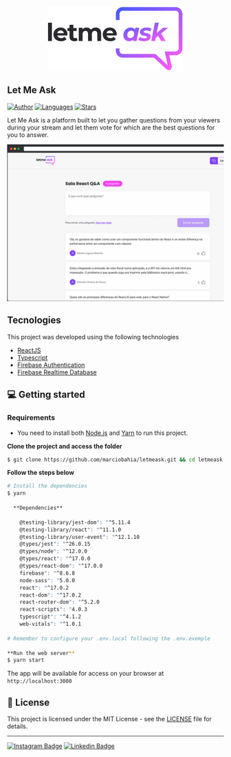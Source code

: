 <div align="center">
  <img src="https://github.com/marciobahia/Letmeask/blob/master/src/assets/images/logo.svg">
</div>

## Let Me Ask

[![Author](https://img.shields.io/badge/author-marciobahia-835AFD?style=flat-square)](https://github.com/marciobahia)
[![Languages](https://img.shields.io/github/languages/count/josepholiveira/letmeask?color=%23835AFD&style=flat-square)](#)
[![Stars](https://img.shields.io/github/stars/marciobahia/letmeask?color=835AFD&style=flat-square)](https://github.com/marciobahia/letmeask/stargazers)


Let Me Ask is a platform built to let you gather questions from your viewers during your stream and let them vote for which are the best questions for you to answer.
</h4>


![Let Me Ask preview](https://github.com/marciobahia/Letmeask/blob/master/src/assets/images/app-preview.png)
<h4 align="center">
  
 

## Tecnologies

This project was developed using the following technologies


- [ReactJS](https://reactjs.org/)
- [Typescript](https://www.typescriptlang.org/)
- [Firebase Authentication](https://firebase.google.com/products/auth)
- [Firebase Realtime Database](https://firebase.google.com/products/realtime-database)

## 💻 Getting started

### Requirements

- You need to install both [Node.js](https://nodejs.org/en/download/) and [Yarn](https://yarnpkg.com/) to run this project.

**Clone the project and access the folder**

```bash
$ git clone https://github.com/marciobahia/letmeask.git && cd letmeask
```

**Follow the steps below**

```bash
# Install the dependencies
$ yarn
  
  **Dependencies**
  
    @testing-library/jest-dom": "^5.11.4
    @testing-library/react": "^11.1.0
    @testing-library/user-event": "^12.1.10
    @types/jest": "^26.0.15
    @types/node": "^12.0.0
    @types/react": "^17.0.0
    @types/react-dom": "^17.0.0
    firebase": "^8.6.8
    node-sass": "5.0.0
    react": "^17.0.2
    react-dom": "^17.0.2
    react-router-dom": "^5.2.0
    react-scripts": "4.0.3
    typescript": "^4.1.2
    web-vitals": "^1.0.1

# Remember to configure your .env.local following the .env.exemple

**Run the web server**
$ yarn start
```

The app will be available for access on your browser at `http://localhost:3000`

## 📝 License

This project is licensed under the MIT License - see the [LICENSE](LICENSE) file for details.

---
[![Instagram Badge](https://img.shields.io/badge/-@marciobahia-6633cc?style=flat-square&labelColor=6633cc&logo=instagram&logoColor=white&link=https://www.instagram.com/marciobahia/)](https://www.instagram.com/bahiainspetor/) 
[![Linkedin Badge](https://img.shields.io/badge/-Marcio%20Sella%20Bahia-6633cc?style=flat-square&logo=Linkedin&logoColor=white&link=https://www.linkedin.com/in/marcio-gon%C3%A7sella-bahia/)](https://www.linkedin.com/in/márcio-sella-bahia-9b73bb19b/) 

